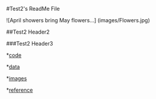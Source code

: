 #Test2's ReadMe File

![April showers bring May flowers...] (images/Flowers.jpg)

##Test2 Header2

###Test2 Header3

*[code](code)

*[data](data)

*[images](images)

*[reference](reference)